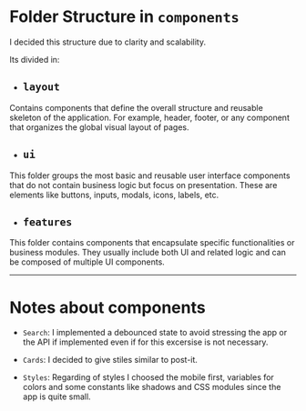 # Folder Structure in `components`

I decided this structure due to clarity and scalability.

Its divided in:

- ## `layout`

Contains components that define the overall structure and reusable skeleton of the application. For example, header, footer, or any component that organizes the global visual layout of pages.

- ## `ui`

This folder groups the most basic and reusable user interface components that do not contain business logic but focus on presentation. These are elements like buttons, inputs, modals, icons, labels, etc.

- ## `features`

This folder contains components that encapsulate specific functionalities or business modules. They usually include both UI and related logic and can be composed of multiple UI components.

---

# Notes about components

- `Search`:
  I implemented a debounced state to avoid stressing the app or the API if implemented even if for this excersise is not necessary.

- `Cards`:
  I decided to give stiles similar to post-it.

- `Styles`:
  Regarding of styles I choosed the mobile first, variables for colors and some constants like shadows and CSS modules since the app is quite small.
